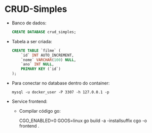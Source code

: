 # CRUD-Simples

- Banco de dados:

	```sql
	CREATE DATABASE crud_simples;
	```

- Tabela a ser criada:

	```sql
	CREATE TABLE `filme` (
		`id` INT AUTO_INCREMENT,
		`nome` VARCHAR(100) NULL,
		`ano` INT NULL,
		PRIMARY KEY (`id`)
	);
	```

- Para conectar no database dentro do container:

	```
	mysql -u docker_user -P 3307 -h 127.0.0.1 -p
	```

- Service frontend:

	- Compilar código go:

		CGO_ENABLED=0 GOOS=linux go build -a -installsuffix cgo -o frontend .
